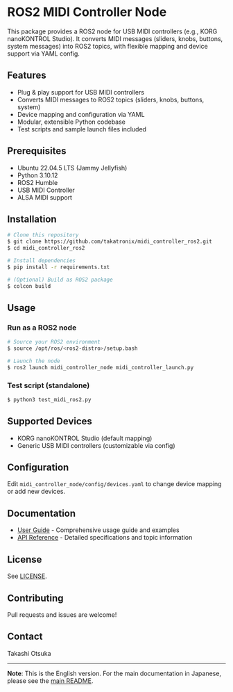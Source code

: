 # ROS2 MIDI Controller Node

This package provides a ROS2 node for USB MIDI controllers (e.g., KORG nanoKONTROL Studio).
It converts MIDI messages (sliders, knobs, buttons, system messages) into ROS2 topics, with flexible mapping and device support via YAML config.

## Features
- Plug & play support for USB MIDI controllers
- Converts MIDI messages to ROS2 topics (sliders, knobs, buttons, system)
- Device mapping and configuration via YAML
- Modular, extensible Python codebase
- Test scripts and sample launch files included

## Prerequisites
- Ubuntu 22.04.5 LTS (Jammy Jellyfish)
- Python 3.10.12
- ROS2 Humble
- USB MIDI Controller
- ALSA MIDI support

## Installation
```bash
# Clone this repository
$ git clone https://github.com/takatronix/midi_controller_ros2.git
$ cd midi_controller_ros2

# Install dependencies
$ pip install -r requirements.txt

# (Optional) Build as ROS2 package
$ colcon build
```

## Usage
### Run as a ROS2 node
```bash
# Source your ROS2 environment
$ source /opt/ros/<ros2-distro>/setup.bash

# Launch the node
$ ros2 launch midi_controller_node midi_controller_launch.py
```

### Test script (standalone)
```bash
$ python3 test_midi_ros2.py
```

## Supported Devices
- KORG nanoKONTROL Studio (default mapping)
- Generic USB MIDI controllers (customizable via config)

## Configuration
Edit `midi_controller_node/config/devices.yaml` to change device mapping or add new devices.

## Documentation
- [User Guide](USER_GUIDE.md) - Comprehensive usage guide and examples
- [API Reference](API_REFERENCE.md) - Detailed specifications and topic information

## License
See [LICENSE](../LICENSE).

## Contributing
Pull requests and issues are welcome!

## Contact
Takashi Otsuka

---

**Note**: This is the English version. For the main documentation in Japanese, please see the [main README](../README.md). 